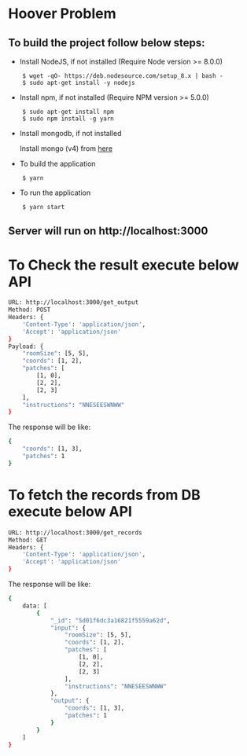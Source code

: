 # Hoover Problem


## To build the project follow below steps:

* Install NodeJS, if not installed (Require Node version >= 8.0.0)
```
	$ wget -qO- https://deb.nodesource.com/setup_8.x | bash -
	$ sudo apt-get install -y nodejs
```

* Install npm, if not installed (Require NPM version >= 5.0.0)
```
	$ sudo apt-get install npm
	$ sudo npm install -g yarn
```

* Install mongodb, if not installed

	Install mongo (v4) from [here](https://docs.mongodb.com/manual/administration/install-community)

* To build the application
```
	$ yarn
```

* To run the application
```
	$ yarn start
```

## Server will run on http://localhost:3000


# To Check the result execute below API

```bash
URL: http://localhost:3000/get_output
Method: POST
Headers: {
	'Content-Type': 'application/json',
	'Accept': 'application/json'
}
Payload: {
	"roomSize": [5, 5],
	"coords": [1, 2],
	"patches": [
		[1, 0],
		[2, 2],
		[2, 3]
	],
	"instructions": "NNESEESWNWW"
}
```

The response will be like:
```bash
{
	"coords": [1, 3],
	"patches": 1
}
```

# To fetch the records from DB execute below API

```bash
URL: http://localhost:3000/get_records
Method: GET
Headers: {
	'Content-Type': 'application/json',
	'Accept': 'application/json'
}
```

The response will be like:
```bash
{
	data: [
		{
			"_id": "5d01f6dc3a16821f5559a62d",
			"input": {
				"roomSize": [5, 5],
				"coords": [1, 2],
				"patches": [
					[1, 0],
					[2, 2],
					[2, 3]
				],
				"instructions": "NNESEESWNWW"
			},
			"output": {
				"coords": [1, 3],
				"patches": 1
			}
		}
	]
}
```

